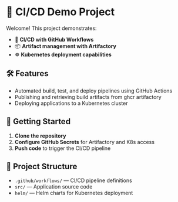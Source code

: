 # 🚀 CI/CD Demo Project

Welcome! This project demonstrates:

- 🤖 **CI/CD with GitHub Workflows**
- 📦 **Artifact management with Artifactory**
- ☸️ **Kubernetes deployment capabilities**

## 🛠️ Features

- Automated build, test, and deploy pipelines using GitHub Actions
- Publishing and retrieving build artifacts from ghcr artifactory
- Deploying applications to a Kubernetes cluster

## 🚦 Getting Started

1. **Clone the repository**
2. **Configure GitHub Secrets** for Artifactory and K8s access
3. **Push code** to trigger the CI/CD pipeline

## 📂 Project Structure

- `.github/workflows/` — CI/CD pipeline definitions
- `src/` — Application source code
- `helm/` — Helm charts for Kubernetes deployment